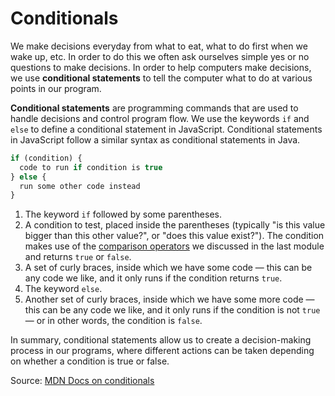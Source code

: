 # Conditionals
We make decisions everyday from what to eat, what to do first when we wake up, etc. In order to do this we often ask ourselves simple yes or no questions to make decisions. In order to help computers make decisions, we use **conditional statements** to tell the computer what to do at various points in our program.

**Conditional statements** are programming commands that are used to handle decisions and control program flow. We use the keywords `if` and `else` to define a conditional statement in JavaScript. Conditional statements in JavaScript follow a similar syntax as conditional statements in Java.
```javascript
if (condition) {
  code to run if condition is true
} else {
  run some other code instead
}
```
1. The keyword `if` followed by some parentheses.
2. A condition to test, placed inside the parentheses (typically "is this value bigger than this other value?", or "does this value exist?"). The condition makes use of the [comparison operators](https://developer.mozilla.org/en-US/docs/Learn/JavaScript/First_steps/Math#comparison_operators) we discussed in the last module and returns `true` or `false`.
3. A set of curly braces, inside which we have some code — this can be any code we like, and it only runs if the condition returns `true`.
4. The keyword `else`.
5. Another set of curly braces, inside which we have some more code — this can be any code we like, and it only runs if the condition is not `true` — or in other words, the condition is `false`.

In summary, conditional statements allow us to create a decision-making process in our programs, where different actions can be taken depending on whether a condition is true or false.

Source: [MDN Docs on conditionals](https://developer.mozilla.org/en-US/docs/Learn/JavaScript/Building_blocks/conditionals)

